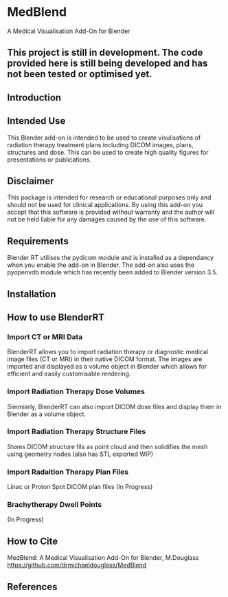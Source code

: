 # MedBlend
A Medical Visualisation Add-On for Blender

## This project is still in development. The code provided here is still being developed and has not been tested or optimised yet.

## Introduction

## Intended Use

This Blender add-on is intended to be used to create visulisations of radiation therapy treatment plans including DICOM images, plans, structures and dose. This can be used to create high quality figures for presentations or publications. 

## Disclaimer

This package is intended for research or educational purposes only and should not be used for clinical applications. By using this add-on you accept that this software is provided without warranty and the author will not be held liable for any damages caused by the use of this software. 

## Requirements
Blender RT utilises the pydicom module and is installed as a dependancy when you enable the add-on in Blender. The add-on also uses the pyopenvdb module which has recently been added to Blender version 3.5. 

## Installation

## How to use BlenderRT

### Import CT or MRI Data

BlenderRT allows you to import radiation therapy or diagnostic medical image files (CT or MRI) in their native DICOM format. The images are imported and displayed as a volume object in Blender which allows for efficient and easily customisable rendering. 

### Import Radiation Therapy Dose Volumes

Simmiarly, BlenderRT can also import DICOM dose files and display them in Blender as a volume object. 

### Import Radiation Therapy Structure Files

Stores DICOM structure fils as point cloud and then solidifies the mesh using geometry nodes (also has STL exported WIP)

### Import Radaition Therapy Plan Files

Linac or Proton Spot DICOM plan files
(In Progress)

### Brachytherapy Dwell Points

(In Progress)

## How to Cite

MedBlend: A Medical Visualisation Add-On for Blender, M.Douglass
https://github.com/drmichaeldouglass/MedBlend

## References

